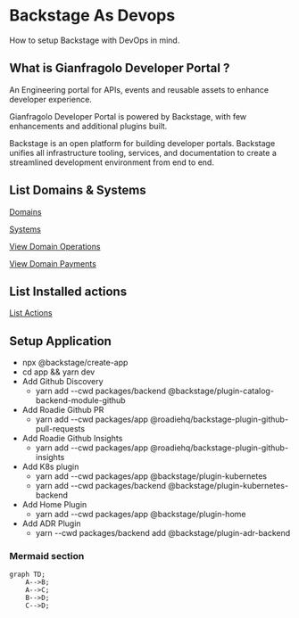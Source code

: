 # Backstage As Devops

How to setup Backstage with DevOps in mind.

## What is Gianfragolo Developer Portal ?

An Engineering portal for APIs, events and reusable assets to enhance developer experience.

Gianfragolo Developer Portal is powered by Backstage, with few enhancements and additional plugins built.

Backstage is an open platform for building developer portals. Backstage unifies all infrastructure tooling, services, and documentation to create a streamlined development environment from end to end.

## List Domains & Systems

[Domains](https://doh22-backstage-dockerapp.azurewebsites.net/catalog?filters%5Bkind%5D=domain&filters%5Buser%5D=owned)

[Systems](https://doh22-backstage-dockerapp.azurewebsites.net/catalog?filters%5Bkind%5D=system&filters%5Buser%5D=owned)

[View Domain Operations](https://doh22-backstage-dockerapp.azurewebsites.net/catalog-graph?rootEntityRefs%5B%5D=domain%3Adefault%2Foperations&maxDepth=2&selectedKinds%5B%5D=domain&selectedKinds%5B%5D=group&selectedKinds%5B%5D=system&selectedKinds%5B%5D=user&unidirectional=true&mergeRelations=false&direction=TB&showFilters=true)

[View Domain Payments](https://doh22-backstage-dockerapp.azurewebsites.net/catalog-graph?rootEntityRefs%5B%5D=domain%3Adefault%2Fpayments&maxDepth=2&selectedKinds%5B%5D=domain&selectedKinds%5B%5D=group&selectedKinds%5B%5D=system&selectedKinds%5B%5D=user&unidirectional=true&mergeRelations=false&direction=TB&showFilters=true)

## List Installed actions

[List Actions](https://doh22-backstage-dockerapp.azurewebsites.net/create/actions)

## Setup Application

* npx @backstage/create-app
* cd app && yarn dev
* Add Github Discovery
  * yarn add --cwd packages/backend @backstage/plugin-catalog-backend-module-github
* Add Roadie Github PR
  * yarn add --cwd packages/app @roadiehq/backstage-plugin-github-pull-requests
* Add Roadie Github Insights
  * yarn add --cwd packages/app @roadiehq/backstage-plugin-github-insights
* Add K8s plugin
  * yarn add --cwd packages/app @backstage/plugin-kubernetes
  * yarn add --cwd packages/backend @backstage/plugin-kubernetes-backend
* Add Home Plugin
  * yarn add --cwd packages/app @backstage/plugin-home
* Add ADR Plugin
  * yarn --cwd packages/backend add @backstage/plugin-adr-backend

### Mermaid section

```mermaid
graph TD;
    A-->B;
    A-->C;
    B-->D;
    C-->D;
```
